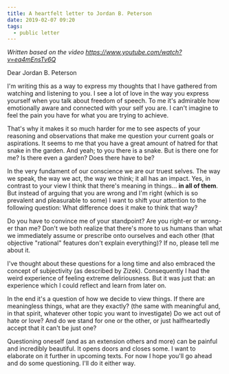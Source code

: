 ```yaml
---
title: A heartfelt letter to Jordan B. Peterson
date: 2019-02-07 09:20
tags:
  - public letter
---
```


*Written based on the video https://www.youtube.com/watch?v=ea4mEnsTv6Q*

Dear Jordan B. Peterson

I'm writing this as a way to express my thoughts that I have gathered from watching and listening to you. I see a lot of love in the way you express yourself when you talk about freedom of speech. To me it's admirable how emotionally aware and connected with your self you are. I can't imagine to feel the pain you have for what you are trying to achieve.

That's why it makes it so much harder for me to see aspects of your reasoning and observations that make me question your current goals or aspirations. It seems to me that you have a great amount of hatred for that snake in the garden. And yeah; to you there is a snake. But is there one for me? Is there even a garden? Does there have to be?

In the very fundament of our conscience we are our truest selves. The way we speak, the way we act, the way we think; it all has an impact. Yes, in contrast to your view I think that there's meaning in things... **in all of them**. But instead of arguing that you are wrong and I'm right (which is so prevalent and pleasurable to some) I want to shift your attention to the following question: What difference does it make to think that way?

Do you have to convince me of your standpoint? Are you right-er or wrong-er than me? Don't we both realize that there's more to us humans than what we immediately assume or prescribe onto ourselves and each other (that objective "rational" features don't explain everything)? If no, please tell me about it.

I've thought about these questions for a long time and also embraced the concept of subjectivity (as described by Zizek). Consequently I had the weird experience of feeling extreme deliriousness. But it was just that: an experience which I could reflect and learn from later on.

In the end it's a question of how we decide to view things. If there are meaningless things, what are they exactly? (the same with meaningful and, in that spirit, whatever other topic you want to investigate) Do we act out of hate or love? And do we stand for one or the other, or just halfheartedly accept that it can't be just one?

Questioning oneself (and as an extension others and more) can be painful and incredibly beautiful. It opens doors and closes some. I want to elaborate on it further in upcoming texts. For now I hope you'll go ahead and do some questioning. I'll do it either way.
